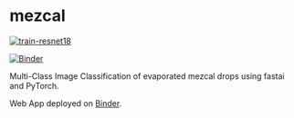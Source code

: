 # mezcal
[![train-resnet18](https://github.com/socd06/mezcal/actions/workflows/cml.yml/badge.svg)](https://github.com/socd06/mezcal/actions/workflows/cml.yml)

[![Binder](https://mybinder.org/badge_logo.svg)](https://mybinder.org/v2/gh/socd06/mezcal/HEAD?urlpath=%2Fvoila%2Frender%2Fapp.ipynb)

Multi-Class Image Classification of evaporated mezcal drops using fastai and PyTorch. 

Web App deployed on [Binder](https://mybinder.org/v2/gh/socd06/mezcal/HEAD?urlpath=%2Fvoila%2Frender%2Fapp.ipynb). 




